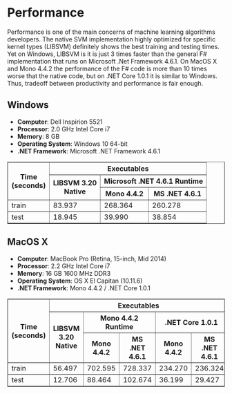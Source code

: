 # Performance

Performance is one of the main concerns of machine learning algorithms developers. The native SVM 
implementation highly optimized for specific kernel types  (LIBSVM) definitely shows the best training 
and testing times. Yet on Windows, LIBSVM is it is just 3 times faster than the general F# implementation 
that runs on Microsoft .Net Framework 4.6.1. On MacOS X and Mono 4.4.2 the performance of the F# code is 
more than 10 times worse that the native code, but on .NET Core 1.0.1 it is similar to Windows. Thus, 
tradeoff between productivity and performance is fair enough.

## Windows

 * **Computer**: Dell Inspirion 5521
 * **Processor**: 2.0 GHz Intel Core i7
 * **Memory**: 8 GB
 * **Operating System**: Windows 10 64-bit
 * **.NET Framework**: Microsoft .NET Framework 4.6.1


 <table border="1" cellpadding="5">
    <thead>
        <tr>
            <th rowspan="3">Time<br>(seconds)</th>
            <th colspan="3">Executables</th>
        </tr>
        <tr>
            <th rowspan="2">LIBSVM 3.20<br>Native</th>
            <th colspan="2">Microsoft .NET 4.6.1 Runtime</th>
        </tr>
        <tr>
            <th>Mono 4.4.2</th>
            <th>MS .NET 4.6.1</th>
        </tr>
    </thead>
    <tbody>
        <tr>
            <td>train</td>
            <td>83.937</td>
            <td>268.364</td>
            <td>260.278</td>
        </tr>
        <tr>
            <td>test</td>
            <td>18.945</td>
            <td>39.990</td>
            <td>38.854</td>
        </tr>
    </tbody>
 </table>

## MacOS X

 * **Computer**: MacBook Pro (Retina, 15-inch, Mid 2014)
 * **Processor**: 2.2 GHz Intel Core i7
 * **Memory**: 16 GB 1600 MHz DDR3
 * **Operating System**: OS X El Capitan (10.11.6)
 * **.NET Framework**: Mono 4.4.2 / .NET Core 1.0.1


 <table border="1" cellpadding="5">
    <thead>
        <tr>
            <th rowspan="3">Time<br>(seconds)</th>
            <th colspan="5">Executables</th>
        </tr>
        <tr>
            <th rowspan="2">LIBSVM 3.20<br>Native</th>
            <th colspan="2">Mono 4.4.2 Runtime</th>
            <th colspan="2">.NET Core 1.0.1</th>
        </tr>
        <tr>
            <th>Mono 4.4.2</th>
            <th>MS .NET 4.6.1</th>
            <th>Mono 4.4.2</th>
            <th>MS .NET 4.6.1</th>
        </tr>
    </thead>
    <tbody>
        <tr>
            <td>train</td>
            <td>56.497</td>
            <td>702.595</td>
            <td>728.337</td>
            <td>234.270</td>
            <td>236.324</td>
        </tr>
        <tr>
            <td>test</td>
            <td>12.706</td>
            <td>88.464</td>
            <td>102.674</td>
            <td>36.199</td>
            <td>29.427</td>
        </tr>
    </tbody>
 </table>
